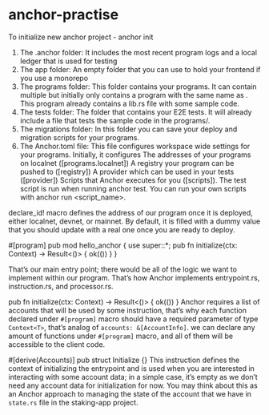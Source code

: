 # anchor-practise

To initialize new anchor project - anchor init <new-workspace-name>

1. The .anchor folder: It includes the most recent program logs and a local ledger that is used for testing
2. The app folder: An empty folder that you can use to hold your frontend if you use a monorepo
3. The programs folder: This folder contains your programs. It can contain multiple but initially only contains a program with the same name as <new-workspace-name>. This program already contains a lib.rs file with some sample code.
4. The tests folder: The folder that contains your E2E tests. It will already include a file that tests the sample code in the programs/<new-workspace-name>.
5. The migrations folder: In this folder you can save your deploy and migration scripts for your programs.
6. The Anchor.toml file: This file configures workspace wide settings for your programs. Initially, it configures
   The addresses of your programs on localnet ([programs.localnet])
   A registry your program can be pushed to ([registry])
   A provider which can be used in your tests ([provider])
   Scripts that Anchor executes for you ([scripts]). The test script is run when running anchor test. You can run your own scripts with anchor run <script_name>.

declare_id! macro defines the address of our program once it is deployed, either localnet, devnet, or mainnet. By default, it is filled with a dummy value that you should update with a real one once you are ready to deploy.

#[program]
pub mod hello_anchor {
use super::*;
pub fn initialize(ctx: Context) -> Result<()> {
ok(())
}
}

That’s our main entry point; there would be all of the logic we want to implement within our program. That’s how Anchor implements entrypoint.rs, instruction.rs, and processor.rs.

pub fn initialize(ctx: Context) -> Result<()> {
ok(())
}
Anchor requires a list of accounts that will be used by some instruction, that’s why each function declared under `#[program]` macro should have a required parameter of type `Context<T>`, that’s analog of `accounts: &[AccountInfo]`.
we can declare any amount of functions under `#[program]` macro, and all of them will be accessible to the client code.

#[derive(Accounts)]
pub struct Initialize {}
This instruction defines the context of initializing the entrypoint and is used when you are interested in interacting with some account data; in a simple case, it’s empty as we don’t need any account data for initialization for now. You may think about this as an Anchor approach to managing the state of the account that we have in `state.rs` file in the staking-app project.
